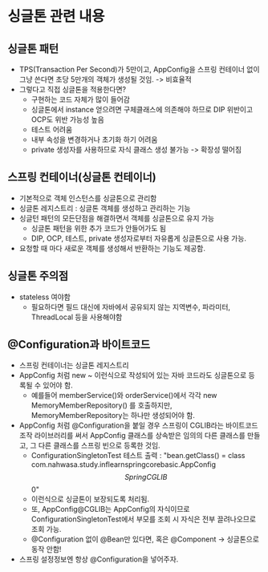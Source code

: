 # 싱글톤 관련 내용

## 싱글톤 패턴
* TPS(Transaction Per Second)가 5만이고, AppConfig을 스프링 컨테이너 없이 그냥 쓴다면 초당 5만개의 객체가 생성될 것임. -> 비효율적
* 그렇다고 직접 싱글톤을 적용한다면?
  * 구현하는 코드 자체가 많이 들어감
  * 싱글톤에서 instance 얻으려면 구체클래스에 의존해야 하므로 DIP 위반이고 OCP도 위반 가능성 높음
  * 테스트 어려움
  * 내부 속성을 변경하거나 초기화 하기 어려움
  * private 생성자를 사용하므로 자식 클래스 생성 불가능 -> 확장성 떨어짐

## 스프링 컨테이너(싱글톤 컨테이너)
* 기본적으로 객체 인스턴스를 싱글톤으로 관리함
* 싱글톤 레지스트리 : 싱글톤 객체를 생성하고 관리하는 기능
* 싱글턴 패턴의 모든단점을 해결하면서 객체를 싱글톤으로 유지 가능
  * 싱글톤 패턴을 위한 추가 코드가 안들어가도 됨
  * DIP, OCP, 테스트, private 생성자로부터 자유롭게 싱글톤으로 사용 가능.
* 요청할 때 마다 새로운 객체를 생성해서 반환하는 기능도 제공함.

## 싱글톤 주의점
* stateless 여야함
  * 필요하다면 필드 대신에 자바에서 공유되지 않는 지역변수, 파라미터, ThreadLocal 등을 사용해야함

## @Configuration과 바이트코드
* 스프링 컨테이너는 싱글톤 레지스트리
* AppConfig 처럼 new ~ 이런식으로 작성되어 있는 자바 코드라도 싱글톤으로 등록될 수 있어야 함.
  * 예를들어 memberService()와 orderService()에서 각각 new MemoryMemberRepository() 를 호출하지만, MemoryMemberRepository는 하나만 생성되어야 함.
* AppConfig 처럼 @Configuration을 붙일 경우 스프링이 CGLIB라는 바이트코드 조작 라이브러리를 써서 AppConfig 클래스를 상속받은 임의의 다른 클래스를 만들고, 그 다른 클래스를 스프링 빈으로 등록한 것임.
  * ConfigurationSingletonTest 테스트 출력 : "bean.getClass() = class com.nahwasa.study.inflearnspringcorebasic.AppConfig$$SpringCGLIB$$0"
  * 이런식으로 싱글톤이 보장되도록 처리됨.
  * 또, AppConfig@CGLIB는 AppConfig의 자식이므로 ConfigurationSingletonTest에서 부모를 조회 시 자식은 전부 끌려나오므로 조회 가능.
  * @Configuration 없이 @Bean만 있다면, 혹은 @Component -> 싱글톤으로 동작 안함!
* 스프링 설정정보엔 항상 @Configuration을 넣어주자.
